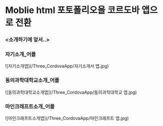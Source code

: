 # Moblie html 포토폴리오을 코르도바 앱으로 전환
### <소개하기에 앞서..>


### 자기소개_어플
![자기소개앱](/Three_CordovaApp/자기소개서 앱.jpg)
### 동의과학대학교소개_어플
![동의과학대학교소개앱](/Three_CordovaApp/동의과학대학교 앱.jpg)
### 마인크래프트소개_어플
![마인크래프트소개앱](/Three_CordovaApp/마인크래프트 앱.jpg)
